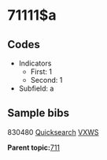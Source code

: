 # 71111$a

## Codes

-   Indicators
    -   First: 1
    -   Second: 1
-   Subfield: a

## Sample bibs

830480 [Quicksearch](https://search.library.yale.edu/catalog/830480) [VXWS](http://prodorbis.library.yale.edu:7014/vxws/GetHoldingsService?bibId=830480)

**Parent topic:**[711](../../tags/711/711.md)

